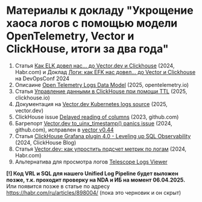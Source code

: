 # Материалы к докладу "Укрощение хаоса логов с помощью модели OpenTelemetry, Vector и ClickHouse, итоги за два года"

1. Cтатья [Как ELK довел нас… до Vector.dev и Clickhouse](https://habr.com/ru/articles/808313/) (2024, Habr.com) и Доклад [Логи: как EFK нас довел... до Vector и Clickhouse](https://devopsconf.io/moscow/2024/abstracts/11564) на DevOpsConf 2024
2. Описаине [Open Telemetry Logs Data Model](https://opentelemetry.io/docs/specs/otel/logs/data-model/) (2025, opentelemetry.io)
3. Статья [Управление данными в ClickHouse при помощи TTL](https://clickhouse.com/docs/en/guides/developer/ttl) (2025, clickhouse.io) 
4. Документация на [Vector.dev Kubernetes logs source](https://vector.dev/docs/reference/configuration/sources/kubernetes_logs/) (2025, vector.dev)
5. CliсkHouse issue [Delayed reading of columns](https://github.com/ClickHouse/ClickHouse/issues/45868) (2023, github.com)
6. Багрепорт [Vector.dev to_uinx_timestamp() panics issue](github.com/vectordotdev/vrl/issues/978) (2024, github.com), исправлен в [vector v0.44](https://vector.dev/releases/0.44.0/)
7. Статья [ClickHouse Grafana plugin 4.0 - Leveling up SQL Observability](https://clickhouse.com/blog/clickhouse-grafana-plugin-4-0) (2024, ClickHouse Blog)
8. Статья [Vector.dev: как упростить подсчет метрик по логам](https://habr.com/ru/articles/809801/) (2024, Habr.com)
9. Альтернатива для просмотра логов [Telescope Logs Viewer](https://github.com/iamtelescope/telescope)

**[!] Код VRL и SQL для нашего Unified Log Pipeline будет выложен позже, т.к. проходит проверку на NDA и ИБ на момент 06.04.2025.** Или появится позже в статье по адресу https://habr.com/ru/articles/898004/ (пока это черновик и он скрыт)
